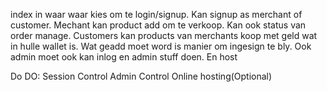 index in waar waar kies om te login/signup. Kan signup as merchant of customer. Mechant kan product add om te verkoop. Kan ook status van order manage. Customers kan products van merchants koop met geld wat in hulle wallet is.
Wat geadd moet word is manier om ingesign te bly. Ook admin moet ook kan inlog en admin stuff doen. En host

Do DO:
Session Control
Admin Control 
Online hosting(Optional)